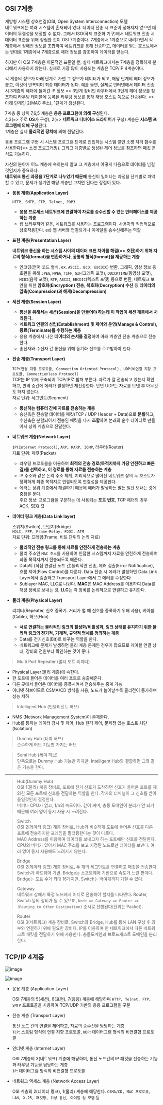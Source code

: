 ## OSI 7계층
개방형 시스템 상호연결(OSI, Open System Interconnection) 모델  
네트워크에는 여러 시스템이 혼재되어 있다. 데이터 전송 시 표준이 정해지지 않으면 데이터의 무결성을 보장할 수 없다. 
그래서 ISO(국제 표준화 기구)에서 네트워크 전송 시 데이터 표준을 위해 정립한 것이 OSI 7계층이다. 
7계층에서 1계층으로 내려가면서 각 계층에서 정해진 정보를 조합하여 네트워크를 통해 전송하고, 
데이터를 받는 호스트에서는 반대로 1계층에서 7계층으로 헤더 정보를 참조하여 데이터를 얻는다.

하지만 이 OSI 7계층은 이론적인 표준일 뿐, 실제 네트워크에서는 7계층을 정확하게 분리해서 사용하지 않는다. 
실제로 가장 많이 사용되는 계층은 TCP/IP 4계층이다.

각 계층의 정보가 아래 단계로 가면 그 정보가 데이터가 되고, 해당 단계의 헤더 정보가 붙고, 이것이 반복되며 최종 데이터가 된다. 
예를 들면, 실제로 인터넷에서 데이터 전송 시 3계층의 헤더에 들어간 IP 정보 
=> 3단계 장비인 라우터에서 3단계 헤더 정보를 참조하여 라우팅 테이블에 등록된 라우팅 정보를 통해 해당 호스트 쪽으로 전송된다. 
=> 아래 단계인 2(MAC 주소), 1단계가 갱신된다.

7계층 중 상위 7,6,5 계층은 **응용 프로그램에 의해 구성**된다.  
4,3(=> 주로 **OS**가 구성), 2(=> **네트워크 디바이스 드라이버**가 구성) 계층은 **시스템 프로그램에 의해 구성**된다.  
1계층은 실제 **물리적인 장치**에 의해 전달된다.

응용 프로그램 구현 시 시스템 프로그램 단계로 진입하는 시스템 콜인 소켓 처리 함수를 사용한다(=> 소켓 프로그래밍). 
그리고 계층별로 생성된 헤더 정보를 참조하면 패킷 분석도 가능하다.

자신의 분야가 어느 계층에 속하는지 알고 그 계층에서 어떻게 다음으로 데이터를 넘길 것인지가 중요하다.  
**네트워크 통신 과정을 7단계로 나누었기 때문에** 통신이 일어나는 과정을 단계별로 파악할 수 있고, 문제가 생기면 해당 계층만 고치면 된다는 장점이 있다.

- **응용 계층(Application Layer)**
  
  `HTTP, SMTP, FTP, Telnet, POP3`  
  - **응용 프로세스 네트워크에 연결하여 자료를 송수신할 수 있는 인터페이스를 제공하는 계층**  
  - 웹 브라우저와 같은, 네트워크를 사용하는 프로그램이다. 사용자와 직접적으로 상호작용한다. ex) 웹 서버와 연결되거나 이메일을 송수신해주는 역할
  
- **표현 계층(Presentation Layer)**
  
  **네트워크 통신을 하는 시스템 사이의 데이터 표현 차이를 해결(=> 호환)하기 위해 자료의 형식(format)을 변환하거나, 공통의 형식(format)을 제공하는 계층**  
  - 인코딩(언어 코드 형식, ex. `ASCII, BCD, EBCDIC`) 변환, 그래픽, 영상 정보 등 호환을 위해 `JPEG`, `MPEG`, `TIFF`, `GIF`(그래픽 포맷), `QUICKTIME`(동영상 포맷), `MIDI`(음악 포맷), `RTF`, `ASCII`, `EBCDIC`(텍스트 포맷) 등으로 변환,
  네트워크 보안을 위한 **암호화(Encryption) 전송**, **복호화(Decryption) 수신** 등 **데이터의 압축(Compression)과 해제(Decompression)**

- **세션 계층(Session Layer)**

  - **통신을 위해서는 세션(Session)을 만들어야 하는데 이 작업이 세션 계층에서 처리된다.**  
  - **네트워크 연결의 성립(Establishment) 및 제어와 운영(Manage & Control), 종료(Terminate)를 수행하는 계층**  
  - 응용 계층에서 나온 **데이터의 순서를 결정**하여 아래 계층인 전송 계층으로 전송한다.  
  - 송신자와 수신자 간 통신을 위해 동기화 신호를 주고받아야 한다.   

- **전송 계층(Transport Layer)**

  `TCP(연결 지향 프로토콜, Connection Oriented Protocol), UDP(비연결 지향 프로토콜, Connectionless Protocol)`  
  TCP는 IP 위에 구축되어 TCP/IP로 합쳐 부른다. 자료가 잘 전송되고 있는지 확인하고, 만약 중간에 에러가 발생하면 재전송한다. 반면 UDP는 자료를 보낸 후 아무것도 하지 않는다.  
  자료 단위: 세그먼트(Segment)  
  - **통신하는 컴퓨터 간에 자료를 전송하는 계층**  
  - 송신측은 전송할 데이터를 패킷(TCP / UDP Header + Data)으로 **분할**하고, 
  수신측은 분할되어서 전송된 패킷을 다시 **조합**하여 본래의 순수 데이터로 만들어서 상위 계층으로 전달한다.

- **네트워크 계층(Network Layer)**
  
  `IP(Internet Protocol)`, `ARP, RARP, ICMP`, 라우터(Router)  
  자료 단위: 패킷(Packet)  
  - 라우팅 프로토콜을 이용하여 **최적의 전송 경로(목적지까지 가장 안전하고 빠른 길)를 선택하고, 이 경로를 통해 자료를 전송하는 계층**  
  - IP 주소와 같은 논리 주소 체계, 지리적으로 떨어진 네트워크 상의 두 호스트가 정확하게 최종 목적지로 연결되도록 연결성을 제공한다.  
  - 에러는 상위 계층에서 해결하기 때문에 에러가 발생하든 말든 일단 보내는 것에 중점을 둔다.  
  주요 정보: 프로그램을 구분하는 데 사용되는 **포트 번호**, TCP 헤더의 경우 ACK, SEQ 값

- **데이터 링크 계층(Data Link layer)**

  스위치(Switch), 브릿지(Bridge)  
  `HDLC, PPP, Frame-Relay, FDDI, ATM`  
  자료 단위: 프레임(Frame, 비트 단위의 논리 자료)  
  - **물리적인 전송 링크를 통해 자료를 안전하게 전송하는 계층**  
  - 물리 주소인 `MAC 주소`를 사용하여 인접한 시스템까지 자료를 안전하게 전송하여 최종 목적지까지 전송되도록 해준다.  
  - Data의 (직접 연결된 노드 간)물리적인 전송, 에러 검출(Error Notification), 흐름 제어(Flow Control)를 다룬다. Data 전송 시 에러가 발생하면 Data Link Layer에서 검출하고 Transport Layer에서 그 에러를 수정한다.  
  - Sublayer MAC, LLC로 나뉜다. **MAC**은 MAC Address를 이용하여 Data를 해당 장비로 보내는 것, **LLC**는 각 장비를 논리적으로 연결하고 유지한다.
  
- **물리 계층(Physical Layer)**

  리피터(Repeater, 신호 증폭기. 거리가 멀 때 신호를 증폭하기 위해 사용), 케이블(Cable), 허브(Hub)  
  - **서로 연결하는 물리적인 링크의 활성화/비활성화, 링크 상태를 유지하기 위한 물리적 링크의 전기적, 기계적, 규약적 명세를 정의하는 계층**  
  - Data를 전기신호(Bit)로 바꾸는 역할을 한다.  
  - 네트워크에 문제가 발생하면 물리 계층 문제인 경우가 많으므로 케이블 연결 상태, 장비의 전원부터 확인하는 것이 좋다.

> Multi Port Repeater (멀티 포트 리피터)  
  - Physical Layer(물리 계층)에 속한다.
  - 한 포트에 들어온 데이터를 여러 포트로 송출해준다.
  - 다른 곳에서 들어온 데이터를 증폭시켜서 전송해주는 중계 기능
  - 이더넷 허브이므로 CSMA/CD 방식을 사용, 노드가 늘어날수록 콜리전이 증가하며 성능 저하

> Intelligent Hub (인텔리전트 허브)  
  - NMS (Network Management System)이 존재한다.
  - Hub를 통하는 데이터 감시 및 제어, Hub 원격 제어, 문제점 있는 호스트 차단(Isolation)

> Dummy Hub (더미 허브)  
  순수하게 허브 기능만 가지는 허브

> Semi Hub (세미 허브)  
  단독으로는 Dummy Hub 기능만 하지만, Intelligent Hub와 결합하면 그와 같은 기능을 한다.

---

> Hub(Dummy Hub)  
OSI 1(물리) 계층 장비로, 포트에 전기 신호가 도착하면 신호가 들어온 포트를 제외한 모든 포트에 신호를 전달하는 역할을 한다. 각자의 터미널이 그 신호를 받아들일것인지 결정한다.  
버퍼나 CPU가 없고, 1/n의 속도이다. 값이 싸며, 충동 도메인이 분리가 안 되기 때문에 여러 명이 동시 사용 시 느려진다.

> Switch  
OSI 2(데이터 링크) 계층 장비로, Hub와 비슷하게 포트에 들어온 신호를 다른 포트에 전송하지만 프레임을 필터링한다는 것이 다르다.  
MAC Address를 이용하여 데이터를 보내고자 하는 포트에만 신호를 전달한다.  
CPU와 버퍼가 있어서 MAC 주소를 보고 지정된 노드로만 데이터를 보낸다. 여러 명이 동시 사용해도 느려지지 않는다.

> Bridge  
OSI 2(데이터 링크) 계층 장비로, 두 개의 세그먼트를 연결하고 패킷을 전송한다.  
Switch가 하드웨어 기반, Bridge는 소프트웨어 기반으로 속도가 느린 편이다. Bridge는 포트 수가 최대 16개지만, Switch는 백여개까지 가질 수 있다.

> Gateway  
네트워크 상에서 특정 노드에서 어디로 전송해야 할지를 나타낸다. Router, Switch 등의 장비가 될 수 있으며, `Node => Gateway => Router => (Routing to Other Destination)` 순서로 진행된다(단위는 Packet).

> Router  
OSI 3(네트워크) 계층 장비로, Switch와 Bridge, Hub를 통해 LAN 구성 후 외부와 연결하기 위해 필요한 장비다. IP를 이용하여 한 네트워크에서 다른 네트워크로 패킷을 전달하기 위해 사용한다. 충돌도메인과 브로드캐스트 도메인을 분리한다.

## TCP/IP 4계층

![image](https://user-images.githubusercontent.com/37951612/77894308-10ce7d80-72b0-11ea-95a6-b8746e3ec25c.png)

![image](https://user-images.githubusercontent.com/37951612/77893090-76ba0580-72ae-11ea-81d9-603df8a9e11a.png)

- 응용 계층 (Application Layer)

  OSI 7계층의 5(세션), 6(표현), 7(응용) 계층에 해당하며 `HTTP, Telnet, FTP, SMTP` 프로토콜을 사용하여 TCP/UDP 기반의 응용 프로그램을 구분
  
- 전송 계층 (Transport Layer)

  통신 노드 간의 연결을 제어하고, 자료의 송수신을 담당하는 계층  
  `TCP`: 스트림 형식의 연결 지향 프로토콜, `UDP`: 데이터그램 형식의 비연결형 프로토콜
  
- 인터넷 계층 (Internet Layer)

  OSI 7계층의 3(네트워크) 계층에 해당하며, 통신 노드간의 IP 패킷을 전송하는 기능과 라우팅 기능을 담당하는 계층  
  `IP`: 데이터그램 방식의 비연결형 프로토콜
  
- 네트워크 액세스 계층 (Network Access Layer)

  OSI 계층의 2(데이터 링크), 1(물리) 계층에 해당한다. `CSMA/CD, MAC 프로토콜, LAN, X.25, 패킷망, 위성 통신, 아이얼 업 모뎀` 등
